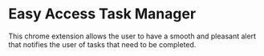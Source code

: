 # Easy Access Task Manager

This chrome extension allows the user to have a smooth and pleasant alert that notifies the user of tasks that need to be completed.
